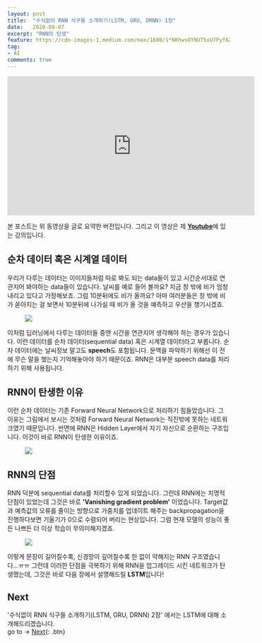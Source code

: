 ```yaml
---
layout: post
title:  "수식없이 RNN 식구들 소개하기(LSTM, GRU, DRNN) 1장"
date:   2020-08-07
excerpt: "RNN의 탄생"
feature: https://cdn-images-1.medium.com/max/1600/1*NKhwsOYNUT5xU7Pyf6Znhg.png
tag:
- AI
comments: true
---
```

<iframe width="560" height="315" src="https://www.youtube.com/embed/ylIOZ8FQRMY" frameborder="0" allow="accelerometer; autoplay; encrypted-media; gyroscope; picture-in-picture" allowfullscreen></iframe>

본 포스트는 위 동영상을 글로 요약한 버전입니다. 그리고 이 영상은 제 <a href="https://www.youtube.com/channel/UCNdk6BMd8bTtCpngkBxA4ow"><b>Youtube</b></a>에 있는 강의입니다.

## 순차 데이터 혹은 시계열 데이터
우리가 다루는 데이터는 이미지들처럼 따로 봐도 되는 data들이 있고 시간순서대로 연관지어 봐야하는 data들이 있습니다.
날씨를 예로 들어 볼까요? 지금 창 밖에 비가 엄청 내리고 있다고 가정해보죠. 그럼 10분뒤에도 비가 올까요? 아마 여러분들은 창 밖에 비가 쏟아지는 걸 보면서 10분뒤에 나가실 때 비가 올 것을 예측하고 우산을 챙기시겠죠.
<figure>
	<img src="https://user-images.githubusercontent.com/31917080/89615725-2721c100-d8c2-11ea-9294-75d7cfc2c44b.PNG">
</figure>
이처럼 딥러닝에서 다루는 데이터들 중엔 시간을 연관지어 생각해야 하는 경우가 있습니다. 이런 데이터를 순차 데이터(sequential data) 혹은 시계열 데이터라고 부릅니다. 순차 데이터에는 날씨정보 말고도 <b>speech</b>도 포함됩니다. 문맥을 파악하기 위해선 이 전에 무슨 말을 했는지 기억해놓아야 하기 때문이죠. RNN은 대부분 speech data를 처리하기 위해 사용됩니다.

## RNN이 탄생한 이유
이런 순차 데이터는 기존 Forward Neural Network으로 처리하기 힘들었습니다. 그 이유는 그림에서 보시는 것처럼 Forward Neural Network는 직진밖에 못하는 네트워크였기 때문입니다. 반면에 RNN은 Hidden Layer에서 자기 자신으로 순환하는 구조입니다. 이것이 바로 RNN이 탄생한 이유이죠.
<figure>
	<img src="https://user-images.githubusercontent.com/31917080/89615728-27ba5780-d8c2-11ea-8771-9a19d1518323.PNG">
</figure>

## RNN의 단점
RNN 덕분에 sequential data를 처리할수 있게 되었습니다. 그런데 RNN에는 치명적 단점이 있었는데 그것은 바로 <b>'Vanishing gradient problem'</b> 이었습니다. Target값과 예측값의 오류를 줄이는 방향으로 가중치를 업데이트 해주는 backpropagation을 진행하다보면 기울기가 0으로 수렴되어 버리는 현상입니다. 그럼 현재 모델의 성능이 좋든 나쁘든 더 이상 학습이 무의미해지겠죠.

<figure>
	<img src="https://user-images.githubusercontent.com/31917080/89615731-2852ee00-d8c2-11ea-8cd5-c70f4b8c9cad.PNG">
</figure>

이렇게 문장이 길어질수록, 신경망이 깊어질수록 한 없이 약해지는 RNN 구조였습니다...ㅠㅠ
그런데 이러한 단점을 극복하기 위해 RNN을 업그레이드 시킨 네트워크가 탄생했는데, 그것은 바로 다음 장에서 설명해드릴 <b>LSTM</b>입니다!

## Next
'수식없이 RNN 식구들 소개하기(LSTM, GRU, DRNN) 2장' 에서는 LSTM에 대해 소개해드리겠습니다.  
go to -> [Next](https://akfmdl.github.io//ai_lstm_history/){: .btn}